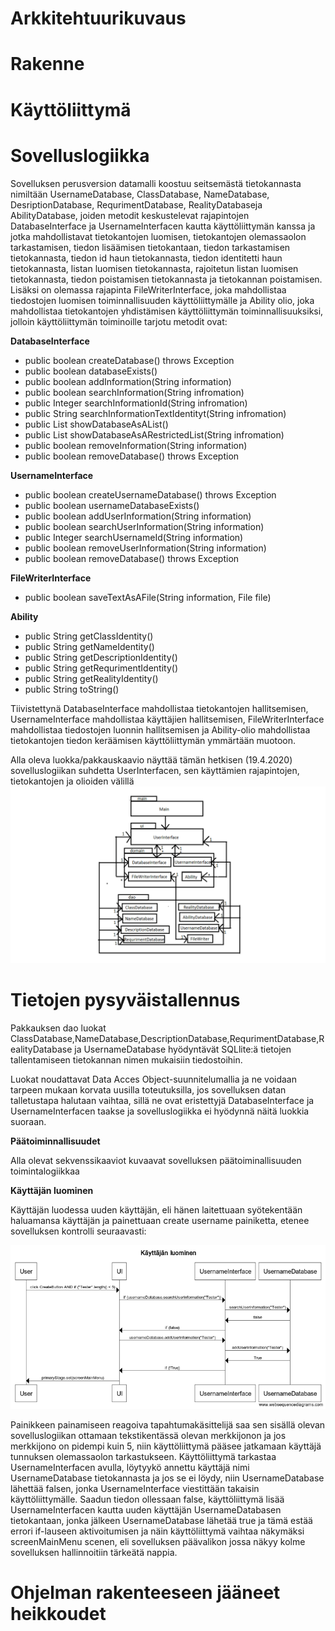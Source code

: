 # Arkkitehtuurikuvaus

# Rakenne 

# Käyttöliittymä

# Sovelluslogiikka

Sovelluksen perusversion datamalli koostuu seitsemästä tietokannasta nimiltään UsernameDatabase, ClassDatabase, NameDatabase, DesriptionDatabase, RequrimentDatabase, RealityDatabaseja AbilityDatabase, joiden metodit keskustelevat rajapintojen DatabaseInterface ja UsernameInterfacen kautta käyttöliittymän kanssa ja jotka mahdollistavat tietokantojen luomisen, tietokantojen olemassaolon tarkastamisen, tiedon lisäämisen tietokantaan, tiedon tarkastamisen tietokannasta, tiedon id haun tietokannasta, tiedon identitetti haun tietokannasta, listan luomisen tietokannasta, rajoitetun listan luomisen tietokannasta, tiedon poistamisen tietokannasta ja tietokannan poistamisen. Lisäksi on olemassa rajapinta FileWriterInterface, joka mahdollistaa tiedostojen luomisen toiminnallisuuden käyttöliittymälle ja Ability olio, joka mahdollistaa tietokantojen yhdistämisen käyttöliittymän toiminnallisuuksiksi, jolloin käyttöliittymän toiminoille tarjotu metodit ovat:

**DatabaseInterface**

- public boolean createDatabase() throws Exception
- public boolean databaseExists()
- public boolean addInformation(String information)
- public boolean searchInformation(String infromation)
- public Integer searchInformationId(String infromation)
- public String searchInformationTextIdentityt(String infromation)
- public List<String> showDatabaseAsAList()
- public List<String> showDatabaseAsARestrictedList(String infromation)
- public boolean removeInformation(String information)
- public boolean removeDatabase() throws Exception

**UsernameInterface**

- public boolean createUsernameDatabase() throws Exception
- public boolean usernameDatabaseExists()
- public boolean addUserInformation(String information)
- public boolean searchUserInformation(String information)
-  public Integer searchUsernameId(String information)
- public boolean removeUserInformation(String information)
- public boolean removeDatabase() throws Exception

**FileWriterInterface**

- public boolean saveTextAsAFile(String information, File file)

**Ability**

- public String getClassIdentity()
- public String getNameIdentity()
- public String getDescriptionIdentity()
- public String getRequrimentIdentity()
- public String getRealityIdentity()
- public String toString()

Tiivistettynä DatabaseInterface mahdollistaa tietokantojen hallitsemisen, UsernameInterface mahdollistaa käyttäjien hallitsemisen, FileWriterInterface mahdollistaa tiedostojen luonnin hallitsemisen ja Ability-olio mahdollistaa tietokantojen tiedon keräämisen käyttöliittymän ymmärtään muotoon.

Alla oleva luokka/pakkauskaavio näyttää tämän hetkisen (19.4.2020) sovelluslogiikan suhdetta UserInterfacen, sen käyttämien rajapintojen, tietokantojen ja olioiden välillä
![alt text](https://github.com/K123AsJ0k1/ot-harjoitustyo/blob/master/dokumentointi/kuvat/Pakkauskaavio.png)

# Tietojen pysyväistallennus

Pakkauksen dao luokat ClassDatabase,NameDatabase,DescriptionDatabase,RequrimentDatabase,RealityDatabase ja UsernameDatabase hyödyntävät SQLlite:ä tietojen tallentamiseen tietokannan nimen mukaisiin tiedostoihin. 

Luokat noudattavat Data Acces Object-suunnitelumallia ja ne voidaan tarpeen mukaan korvata uusilla toteutuksilla, jos sovelluksen datan talletustapa halutaan vaihtaa, sillä ne ovat eristettyjä DatabaseInterface ja UsernameInterfacen taakse ja sovelluslogiikka ei hyödynnä näitä luokkia suoraan.

**Päätoiminnallisuudet**

Alla olevat sekvenssikaaviot kuvaavat sovelluksen päätoiminallisuuden toimintalogiikkaa

**Käyttäjän luominen**

Käyttäjän luodessa uuden käyttäjän, eli hänen laitettuaan syötekentään haluamansa käyttäjän ja painettuaan create username painiketta, etenee sovelluksen kontrolli seuraavasti: 

![alt text](https://github.com/K123AsJ0k1/ot-harjoitustyo/blob/master/dokumentointi/kuvat/K%C3%A4ytt%C3%A4j%C3%A4nluonnin%20sekvenssikaavio.png)

Painikkeen painamiseen reagoiva tapahtumakäsittelijä saa sen sisällä olevan sovelluslogiikan ottamaan tekstikentässä olevan merkkijonon ja jos merkkijono on pidempi kuin 5, niin käyttöliittymä pääsee jatkamaan käyttäjä tunnuksen olemassaolon tarkastukseen. Käyttöliittymä tarkastaa UsernameInterfacen avulla, löytyykö annettu käyttäjä nimi UsernameDatabase tietokannasta ja jos se ei löydy, niin UsernameDatabase lähettää falsen, jonka UsernameInterface viestittään takaisin käyttöliittymälle. Saadun tiedon ollessaan false, käyttöliittymä lisää UsernameInterfacen kautta uuden käyttäjän UsernameDatabasen tietokantaan, jonka jälkeen UsernameDatabase lähetää true ja tämä estää errori if-lauseen aktivoitumisen ja näin käyttöliittymä vaihtaa näkymäksi screenMainMenu scenen, eli sovelluksen päävalikon jossa näkyy kolme sovelluksen hallinnoitiin tärkeätä nappia. 


# Ohjelman rakenteeseen jääneet heikkoudet
